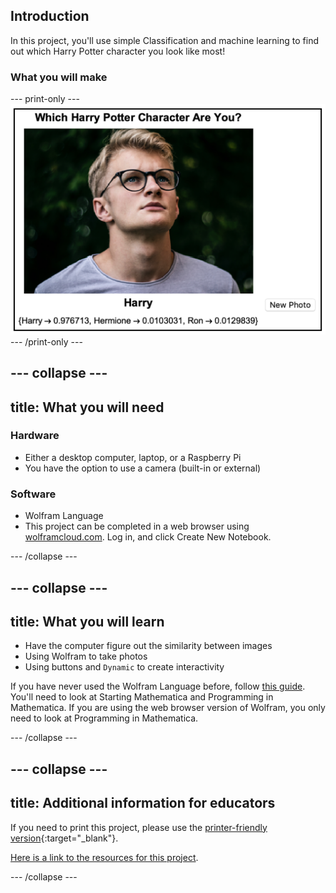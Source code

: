 ## Introduction

In this project, you'll use simple Classification and machine learning to find out which Harry Potter character you look like most!

### What you will make

--- print-only ---
![Complete project](images/complete.png)
--- /print-only ---

--- collapse ---
---
title: What you will need
---
### Hardware

+ Either a desktop computer, laptop, or a Raspberry Pi
+ You have the option to use a camera (built-in or external)

### Software

+ Wolfram Language
+ This project can be completed in a web browser using [wolframcloud.com](http://lab.wolframcloud.com/app/). Log in, and click Create New Notebook.

--- /collapse ---

--- collapse ---
---
title: What you will learn
---

+ Have the computer figure out the similarity between images
+ Using Wolfram to take photos
+ Using buttons and `Dynamic` to create interactivity

If you have never used the Wolfram Language before, follow [this guide](https://projects.raspberrypi.org/en/projects/getting-started-with-mathematica). You'll need to look at Starting Mathematica and Programming in Mathematica. If you are using the web browser version of Wolfram, you only need to look at Programming in Mathematica.

--- /collapse ---

--- collapse ---
---
title: Additional information for educators
---

If you need to print this project, please use the [printer-friendly version](https://projects.raspberrypi.org/en/projects/project-name/print){:target="_blank"}.

[Here is a link to the resources for this project](http://rpf.io/project-name-go).

--- /collapse ---
